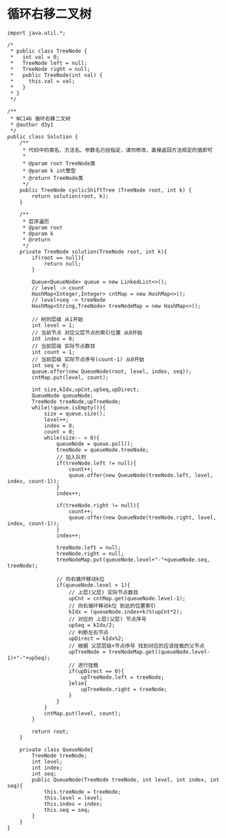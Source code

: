 # 循环右移二叉树

    import java.util.*;
    
    /*
     * public class TreeNode {
     *   int val = 0;
     *   TreeNode left = null;
     *   TreeNode right = null;
     *   public TreeNode(int val) {
     *     this.val = val;
     *   }
     * }
     */
    
    /**
     * NC146 循环右移二叉树
     * @author d3y1
     */
    public class Solution {
        /**
         * 代码中的类名、方法名、参数名已经指定，请勿修改，直接返回方法规定的值即可
         *
         * @param root TreeNode类
         * @param k int整型
         * @return TreeNode类
         */
        public TreeNode cyclicShiftTree (TreeNode root, int k) {
            return solution(root, k);
        }
    
        /**
         * 层序遍历
         * @param root
         * @param k
         * @return
         */
        private TreeNode solution(TreeNode root, int k){
            if(root == null){
                return null;
            }
    
            Queue<QueueNode> queue = new LinkedList<>();
            // level -> count
            HashMap<Integer,Integer> cntMap = new HashMap<>();
            // level+seq -> treeNode
            HashMap<String,TreeNode> treeNodeMap = new HashMap<>();
    
            // 树的层级 从1开始
            int level = 1;
            // 当前节点 对应父层节点的索引位置 从0开始
            int index = 0;
            // 当前层级 实际节点数目
            int count = 1;
            // 当前层级 实际节点序号(count-1) 从0开始
            int seq = 0;
            queue.offer(new QueueNode(root, level, index, seq));
            cntMap.put(level, count);
    
            int size,kIdx,upCnt,upSeq,upDirect;
            QueueNode queueNode;
            TreeNode treeNode,upTreeNode;
            while(!queue.isEmpty()){
                size = queue.size();
                level++;
                index = 0;
                count = 0;
                while(size-- > 0){
                    queueNode = queue.poll();
                    treeNode = queueNode.treeNode;
                    // 加入队列
                    if(treeNode.left != null){
                        count++;
                        queue.offer(new QueueNode(treeNode.left, level, index, count-1));
                    }
                    index++;
    
                    if(treeNode.right != null){
                        count++;
                        queue.offer(new QueueNode(treeNode.right, level, index, count-1));
                    }
                    index++;
    
                    treeNode.left = null;
                    treeNode.right = null;
                    treeNodeMap.put(queueNode.level+"-"+queueNode.seq, treeNode);
    
                    // 向右循环移动k位
                    if(queueNode.level > 1){
                        // 上层(父层) 实际节点数目
                        upCnt = cntMap.get(queueNode.level-1);
                        // 向右循环移动k位 到达的位置索引
                        kIdx = (queueNode.index+k)%(upCnt*2);
                        // 对应的 上层(父层) 节点序号
                        upSeq = kIdx/2;
                        // 判断左右节点
                        upDirect = kIdx%2;
                        // 根据 父层层级+节点序号 找到对应的应该挂载的父节点
                        upTreeNode = treeNodeMap.get((queueNode.level-1)+"-"+upSeq);
                        // 进行挂载
                        if(upDirect == 0){
                            upTreeNode.left = treeNode;
                        }else{
                            upTreeNode.right = treeNode;
                        }
                    }
                }
                cntMap.put(level, count);
            }
    
            return root;
        }
    
        private class QueueNode{
            TreeNode treeNode;
            int level;
            int index;
            int seq;
            public QueueNode(TreeNode treeNode, int level, int index, int seq){
                this.treeNode = treeNode;
                this.level = level;
                this.index = index;
                this.seq = seq;
            }
        }
    }
    

